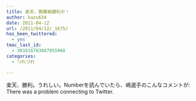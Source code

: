 ```yaml
---
title: 楽天、開幕戦勝利か！
author: kazu634
date: 2011-04-12
url: /2011/04/12/_1675/
has_been_twittered:
  - yes
tmac_last_id:
  - 303816783087955968
categories:
  - つれづれ

---
```

楽天、勝利。うれしい。Numberを読んでいたら、嶋選手のこんなコメントが: There was a problem connecting to Twitter.